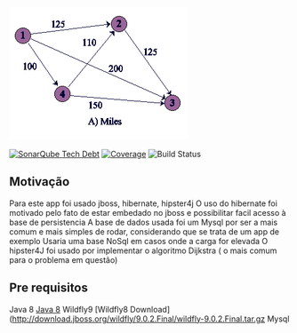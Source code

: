![WmTest](grapHA.gif?raw=true)

[![SonarQube Tech Debt](https://img.shields.io/sonar/http/nemo.sonarqube.org/es.usc.citius.hipster:hipster-pom/tech_debt.svg)](http://nemo.sonarqube.org/dashboard/index/es.usc.citius.hipster:hipster-pom) 
[![Coverage](https://img.shields.io/sonar/http/nemo.sonarqube.org/es.usc.citius.hipster:hipster-pom/coverage.svg)]()
![Build Status](https://api.travis-ci.org/citiususc/hipster.svg?branch=development)


## Motivação

Para este app foi usado jboss, hibernate, hipster4j
O uso do hibernate foi motivado pelo fato de estar embedado no jboss e possibilitar facil acesso à base de persistencia
A base de dados usada foi um Mysql por ser a mais comum e mais simples de rodar, considerando que se trata de um app de exemplo
Usaria uma base NoSql em casos onde a carga for elevada
O hipster4J foi usado por implementar o algoritmo Dijkstra ( o mais comum para o problema em questão)

## Pre requisitos
Java 8 [Java 8](https://www.java.com/pt_BR/download/)
Wildfly9 [Wildfly8 Download](http://download.jboss.org/wildfly/9.0.2.Final/wildfly-9.0.2.Final.tar.gz
Mysql
